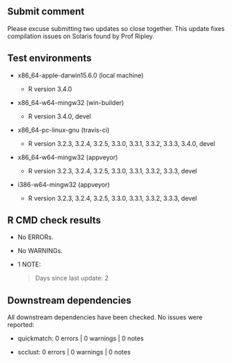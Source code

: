 ## Submit comment

Please excuse submitting two updates so close together. This update fixes compilation issues on Solaris found by Prof Ripley.


## Test environments

  * x86_64-apple-darwin15.6.0 (local machine)
     - R version 3.4.0

  * x86_64-w64-mingw32 (win-builder)
     - R version 3.4.0, devel

  * x86_64-pc-linux-gnu (travis-ci)
     - R version 3.2.3, 3.2.4, 3.2.5, 3.3.0, 3.3.1, 3.3.2, 3.3.3, 3.4.0, devel

  * x86_64-w64-mingw32 (appveyor)
     - R version 3.2.3, 3.2.4, 3.2.5, 3.3.0, 3.3.1, 3.3.2, 3.3.3, devel

  * i386-w64-mingw32 (appveyor)
     - R version 3.2.3, 3.2.4, 3.2.5, 3.3.0, 3.3.1, 3.3.2, 3.3.3, devel


## R CMD check results

  * No ERRORs.

  * No WARNINGs. 

  * 1 NOTE:

     > Days since last update: 2


## Downstream dependencies

  All downstream dependencies have been checked. No issues were reported:

  * quickmatch: 0 errors | 0 warnings | 0 notes

  * scclust: 0 errors | 0 warnings | 0 notes
